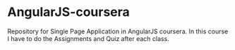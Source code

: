 # AngularJS-coursera
Repository for Single Page Application in AngularJS coursera. In this course I have to do the Assignments and Quiz after each class.
